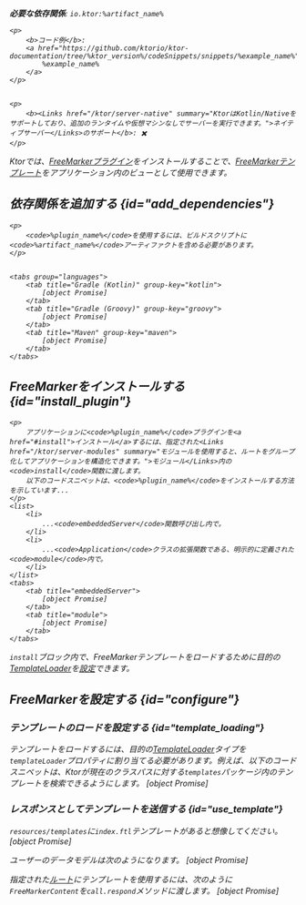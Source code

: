 [//]: # (title: FreeMarker)

<show-structure for="chapter" depth="2"/>
<primary-label ref="server-plugin"/>

[freemarker_template_loading]: https://freemarker.apache.org/docs/pgui_config_templateloading.html

<var name="plugin_name" value="FreeMarker"/>
<var name="package_name" value="io.ktor.server.freemarker"/>
<var name="artifact_name" value="ktor-server-freemarker"/>

<tldr>
<p>
<b>必要な依存関係</b>: <code>io.ktor:%artifact_name%</code>
</p>
<var name="example_name" value="freemarker"/>

    <p>
        <b>コード例</b>:
        <a href="https://github.com/ktorio/ktor-documentation/tree/%ktor_version%/codeSnippets/snippets/%example_name%">
            %example_name%
        </a>
    </p>
    

    <p>
        <b><Links href="/ktor/server-native" summary="KtorはKotlin/Nativeをサポートしており、追加のランタイムや仮想マシンなしでサーバーを実行できます。">ネイティブサーバー</Links>のサポート</b>: ✖️
    </p>
    
</tldr>

Ktorでは、[FreeMarkerプラグイン](https://api.ktor.io/ktor-server/ktor-server-plugins/ktor-server-freemarker/io.ktor.server.freemarker/-free-marker)をインストールすることで、[FreeMarkerテンプレート](https://freemarker.apache.org/)をアプリケーション内のビューとして使用できます。

## 依存関係を追加する {id="add_dependencies"}

    <p>
        <code>%plugin_name%</code>を使用するには、ビルドスクリプトに<code>%artifact_name%</code>アーティファクトを含める必要があります。
    </p>
    

    <tabs group="languages">
        <tab title="Gradle (Kotlin)" group-key="kotlin">
            [object Promise]
        </tab>
        <tab title="Gradle (Groovy)" group-key="groovy">
            [object Promise]
        </tab>
        <tab title="Maven" group-key="maven">
            [object Promise]
        </tab>
    </tabs>
    

## FreeMarkerをインストールする {id="install_plugin"}

    <p>
        アプリケーションに<code>%plugin_name%</code>プラグインを<a href="#install">インストール</a>するには、指定された<Links href="/ktor/server-modules" summary="モジュールを使用すると、ルートをグループ化してアプリケーションを構造化できます。">モジュール</Links>内の<code>install</code>関数に渡します。
        以下のコードスニペットは、<code>%plugin_name%</code>をインストールする方法を示しています...
    </p>
    <list>
        <li>
            ...<code>embeddedServer</code>関数呼び出し内で。
        </li>
        <li>
            ...<code>Application</code>クラスの拡張関数である、明示的に定義された<code>module</code>内で。
        </li>
    </list>
    <tabs>
        <tab title="embeddedServer">
            [object Promise]
        </tab>
        <tab title="module">
            [object Promise]
        </tab>
    </tabs>
    

`install`ブロック内で、FreeMarkerテンプレートをロードするために目的の[TemplateLoader][freemarker_template_loading]を[設定](#configure)できます。

## FreeMarkerを設定する {id="configure"}
### テンプレートのロードを設定する {id="template_loading"}
テンプレートをロードするには、目的の[TemplateLoader][freemarker_template_loading]タイプを`templateLoader`プロパティに割り当てる必要があります。例えば、以下のコードスニペットは、Ktorが現在のクラスパスに対する`templates`パッケージ内のテンプレートを検索できるようにします。
[object Promise]

### レスポンスとしてテンプレートを送信する {id="use_template"}
`resources/templates`に`index.ftl`テンプレートがあると想像してください。
[object Promise]

ユーザーのデータモデルは次のようになります。
[object Promise]

指定された[ルート](server-routing.md)にテンプレートを使用するには、次のように`FreeMarkerContent`を`call.respond`メソッドに渡します。
[object Promise]